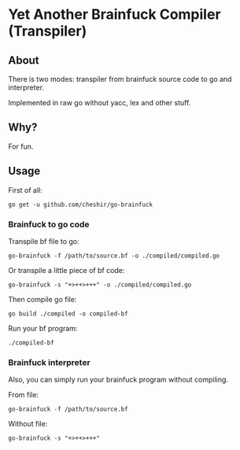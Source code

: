 # Yet Another Brainfuck Compiler (Transpiler)

## About

There is two modes: transpiler from brainfuck source code to go and interpreter.

Implemented in raw go without yacc, lex and other stuff.

## Why?

For fun.

## Usage

First of all:

`go get -u github.com/cheshir/go-brainfuck`

### Brainfuck to go code  

Transpile bf file to go:

`go-brainfuck -f /path/to/source.bf -o ./compiled/compiled.go`

Or transpile a little piece of bf code:

`go-brainfuck -s "+>++>+++" -o ./compiled/compiled.go`

Then compile go file:

`go build ./compiled -o compiled-bf`

Run your bf program:

`./compiled-bf`

### Brainfuck interpreter

Also, you can simply run your brainfuck program without compiling.

From file:

`go-brainfuck -f /path/to/source.bf`

Without file:

`go-brainfuck -s "+>++>+++"`
